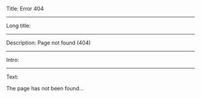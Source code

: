 Title: Error 404

----

Long title:

----

Description: Page not found (404)

----

Intro:

----

Text:

The page has not been found...
